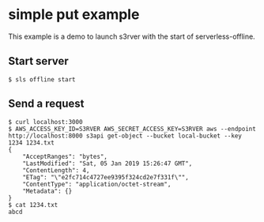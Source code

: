 # simple put example
This example is a demo to launch s3rver with the start of serverless-offline.

## Start server
```
$ sls offline start
```

## Send a request
```
$ curl localhost:3000
$ AWS_ACCESS_KEY_ID=S3RVER AWS_SECRET_ACCESS_KEY=S3RVER aws --endpoint http://localhost:8000 s3api get-object --bucket local-bucket --key 1234 1234.txt
{
    "AcceptRanges": "bytes",
    "LastModified": "Sat, 05 Jan 2019 15:26:47 GMT",
    "ContentLength": 4,
    "ETag": "\"e2fc714c4727ee9395f324cd2e7f331f\"",
    "ContentType": "application/octet-stream",
    "Metadata": {}
}
$ cat 1234.txt
abcd
```
